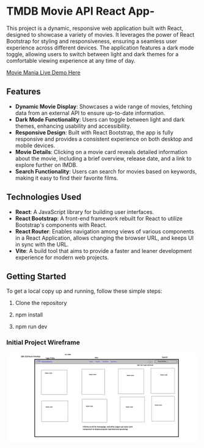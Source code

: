 # TMDB Movie API React App- 

This project is a dynamic, responsive web application built with React, designed to showcase a variety of movies. It leverages the power of React Bootstrap for styling and responsiveness, ensuring a seamless user experience across different devices. The application features a dark mode toggle, allowing users to switch between light and dark themes for a comfortable viewing experience at any time of day.

[Movie Mania Live Demo Here](https://6674dca7f310b6ff1350e4c0--iridescent-torrone-3ff344.netlify.app/)

## Features

- **Dynamic Movie Display**: Showcases a wide range of movies, fetching data from an external API to ensure up-to-date information.
- **Dark Mode Functionality**: Users can toggle between light and dark themes, enhancing usability and accessibility.
- **Responsive Design**: Built with React Bootstrap, the app is fully responsive and provides a consistent experience on both desktop and mobile devices.
- **Movie Details**: Clicking on a movie card reveals detailed information about the movie, including a brief overview, release date, and a link to explore further on IMDB.
- **Search Functionality**: Users can search for movies based on keywords, making it easy to find their favorite films.

## Technologies Used

- **React**: A JavaScript library for building user interfaces.
- **React Bootstrap**: A front-end framework rebuilt for React to utilize Bootstrap's components with React.
- **React Router**: Enables navigation among views of various components in a React Application, allows changing the browser URL, and keeps UI in sync with the URL.
- **Vite**: A build tool that aims to provide a faster and leaner development experience for modern web projects.

## Getting Started

To get a local copy up and running, follow these simple steps:

1. Clone the repository

2. npm install

3. npm run dev
  
  ### Initial Project Wireframe
  ![Initial Mockup](/src/images/sba320_mockup.png)